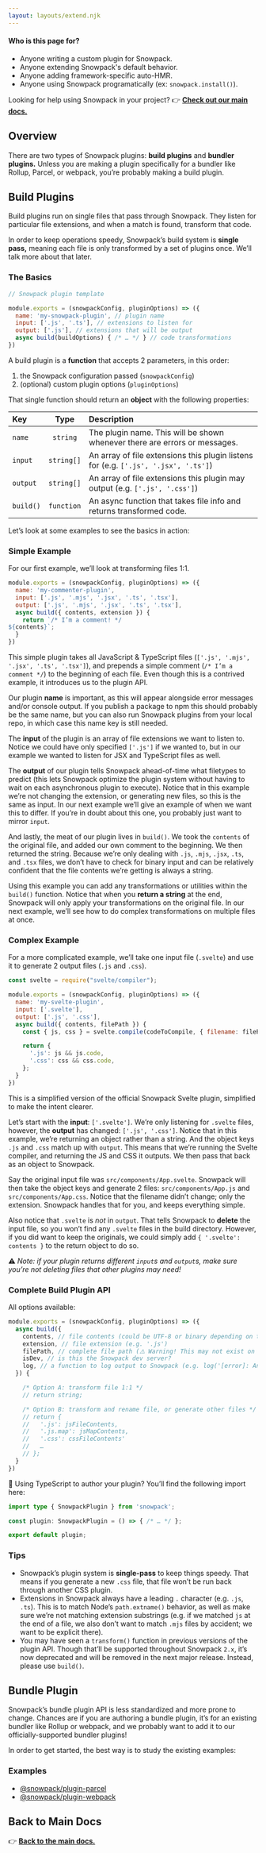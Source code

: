```yaml
---
layout: layouts/extend.njk
---
```


#### Who is this page for?

- Anyone writing a custom plugin for Snowpack.
- Anyone extending Snowpack's default behavior.
- Anyone adding framework-specific auto-HMR.
- Anyone using Snowpack programatically (ex: `snowpack.install()`).

Looking for help using Snowpack in your project?
👉 **[Check out our main docs.](/)**

## Overview

There are two types of Snowpack plugins: **build plugins** and **bundler plugins.** Unless you are making a plugin specifically for a bundler like Rollup, Parcel, or webpack, you’re probably making a build plugin.

## Build Plugins

Build plugins run on single files that pass through Snowpack. They listen for particular file extensions, and when a match is found, transform that code.

In order to keep operations speedy, Snowpack’s build system is **single pass,** meaning each file is only transformed by a set of plugins once. We’ll talk more about that later.

### The Basics

```js
// Snowpack plugin template

module.exports = (snowpackConfig, pluginOptions) => ({
  name: 'my-snowpack-plugin', // plugin name
  input: ['.js', '.ts'], // extensions to listen for
  output: ['.js'], // extensions that will be output
  async build(buildOptions) { /* … */ } // code transformations
})
```

A build plugin is a **function** that accepts 2 parameters, in this order:

  1. the Snowpack configuration passed (`snowpackConfig`)
  1. (optional) custom plugin options (`pluginOptions`)

That single function should return an **object** with the following properties:

| Key        |    Type    | Description                                                                         |
|:-----------|:----------:|:------------------------------------------------------------------------------------|
| `name`     |  `string`  | The plugin name. This will be shown whenever there are errors or messages.          |
| `input`    | `string[]` | An array of file extensions this plugin listens for (e.g. `['.js', '.jsx', '.ts']`) |
| `output`   | `string[]` | An array of file extensions this plugin may output (e.g. `['.js', '.css']`)         |
| `build()`  | `function` | An async function that takes file info and returns transformed code.                |

Let’s look at some examples to see the basics in action:

### Simple Example

For our first example, we’ll look at transforming files 1:1.

```js
module.exports = (snowpackConfig, pluginOptions) => ({
  name: 'my-commenter-plugin',
  input: ['.js', '.mjs', '.jsx', '.ts', '.tsx'],
  output: ['.js', '.mjs', '.jsx', '.ts', '.tsx'],
  async build({ contents, extension }) {
    return `/* I’m a comment! */
${contents}`;
  }
})
```

This simple plugin takes all JavaScript & TypeScript files (`['.js', '.mjs', '.jsx', '.ts', '.tsx']`), and prepends a simple comment (`/* I’m a comment */`) to the beginning of each file. Even though this is a contrived example, it introduces us to the plugin API.

Our plugin **name** is important, as this will appear alongside error messages and/or console output. If you publish a package to npm this should probably be the same name, but you can also run Snowpack plugins from your local repo, in which case this name key is still needed.

The **input** of the plugin is an array of file extensions we want to listen to. Notice we could have only specified `['.js']` if we wanted to, but in our example we wanted to listen for JSX and TypeScript files as well.

The **output** of our plugin tells Snowpack ahead-of-time what filetypes to predict (this lets Snowpack optimize the plugin system without having to wait on each asynchronous plugin to execute). Notice that in this example we’re not changing the extension, or generating new files, so this is the same as input. In our next example we’ll give an example of when we want this to differ. If you’re in doubt about this one, you probably just want to mirror `input`.

And lastly, the meat of our plugin lives in `build()`. We took the `contents` of the original file, and added our own comment to the beginning. We then returned the string. Because we’re only dealing with `.js`, `.mjs`, `.jsx`, `.ts`, and `.tsx` files, we don’t have to check for binary input and can be relatively confident that the file contents we’re getting is always a string.

Using this example you can add any transformations or utilities within the `build()` function. Notice that when you **return a string** at the end, Snowpack will only apply your transformations on the original file. In our next example, we’ll see how to do complex transformations on multiple files at once.

### Complex Example

For a more complicated example, we’ll take one input file (`.svelte`) and use it to generate 2 output files (`.js` and `.css`).

```js
const svelte = require("svelte/compiler");

module.exports = (snowpackConfig, pluginOptions) => ({
  name: 'my-svelte-plugin',
  input: ['.svelte'],
  output: ['.js', '.css'],
  async build({ contents, filePath }) {
    const { js, css } = svelte.compile(codeToCompile, { filename: filePath });

    return {
      '.js': js && js.code,
      '.css': css && css.code,
    };
  }
})
```

This is a simplified version of the official Snowpack Svelte plugin, simplified to make the intent clearer.

Let’s start with the **input**: `['.svelte']`. We’re only listening for `.svelte` files, however, the **output** has changed: `['.js', '.css']`. Notice that in this example, we’re returning an object rather than a string. And the object keys `.js` and `.css` match up with `output`. This means that we’re running the Svelte compiler, and returning the JS and CSS it outputs. We then pass that back as an object to Snowpack.

Say the original input file was `src/components/App.svelte`. Snowpack will then take the object keys and generate 2 files: `src/components/App.js` and `src/components/App.css`. Notice that the filename didn’t change; only the extension. Snowpack handles that for you, and keeps everything simple.

Also notice that `.svelte` is _not_ in `output`. That tells Snowpack to **delete** the input file, so you won’t find any `.svelte` files in the build directory. However, if you did want to keep the originals, we could simply add `{ '.svelte': contents }` to the return object to do so.

⚠️ _Note: if your plugin returns different `input`s and `output`s, make sure you’re not deleting files that other plugins may need!_

### Complete Build Plugin API

All options available:

```js
module.exports = (snowpackConfig, pluginOptions) => ({
  async build({
    contents, // file contents (could be UTF-8 or binary depending on the file)
    extension, // file extension (e.g. '.js')
    filePath, // complete file path (⚠️ Warning! This may not exist on disk, so don’t try and perform file operations on)
    isDev, // is this the Snowpack dev server?
    log, // a function to log output to Snowpack (e.g. log('[error]: An error occurred'))
  }) {

    /* Option A: transform file 1:1 */
    // return string;

    /* Option B: transform and rename file, or generate other files */
    // return {
    //   '.js': jsFileContents,
    //   '.js.map': jsMapContents,
    //   '.css': cssFileContents'
    //   …
    // };
  }
})
```

💁 Using TypeScript to author your plugin? You’ll find the following import here:

```ts
import type { SnowpackPlugin } from 'snowpack';

const plugin: SnowpackPlugin = () => { /* … */ };

export default plugin;
```

### Tips

- Snowpack’s plugin system is **single-pass** to keep things speedy. That means if you generate a new `.css` file, that file won’t be run back through another CSS plugin.
- Extensions in Snowpack always have a leading `.` character (e.g. `.js`, `.ts`). This is to match Node’s `path.extname()` behavior, as well as make sure we’re not matching extension substrings (e.g. if we matched `js` at the end of a file, we also don’t want to match `.mjs` files by accident; we want to be explicit there).
- You may have seen a `transform()` function in previous versions of the plugin API. Though that’ll be supported throughout Snowpack `2.x`, it’s now deprecated and will be removed in the next major release. Instead, please use `build()`.

## Bundle Plugin

Snowpack’s bundle plugin API is less standardized and more prone to change. Chances are if you are authoring a bundle plugin, it’s for an existing bundler like Rollup or webpack, and we probably want to add it to our officially-supported bundler plugins!

In order to get started, the best way is to study the existing examples:

### Examples

- [@snowpack/plugin-parcel](https://github.com/pikapkg/create-snowpack-app/tree/master/packages/plugin-parcel)
- [@snowpack/plugin-webpack](https://github.com/pikapkg/create-snowpack-app/tree/master/packages/plugin-webpack)


## Back to Main Docs

👉 **[Back to the main docs.](/)**
